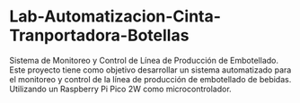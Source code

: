 # Lab-Automatizacion-Cinta-Tranportadora-Botellas
Sistema de Monitoreo y Control de Línea de Producción de Embotellado. Este proyecto tiene como objetivo desarrollar un sistema automatizado para el monitoreo y control de la línea de producción de embotellado de bebidas. Utilizando un Raspberry Pi Pico 2W como microcontrolador.

